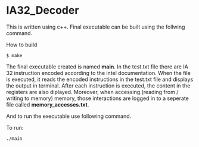 # IA32_Decoder

This is written using c++. Final executable can be built using the follwing command.

How to build
```
$ make

```

The final executable created is named **main**. In the test.txt file there are IA 32 instruction encoded according to the intel documentation. When the file is executed, it reads the encoded instructions in the test.txt file and displays the output
in terminal. After each instruction is executed, the content in the registers are also diplayed. Moreover, when accessing (reading from / writing to memory) 
memory, those interactions are logged in to a seperate file called **memory_accesses.txt**.

And to run the executable use following command.

To run:
```
./main
```
